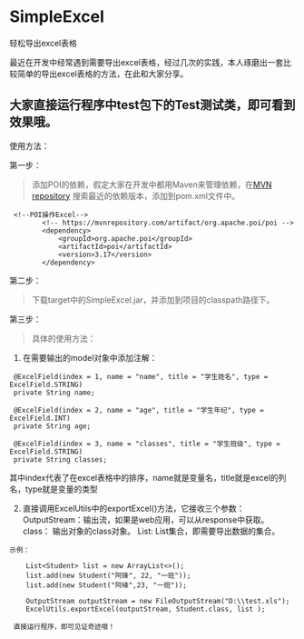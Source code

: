# SimpleExcel
轻松导出excel表格

最近在开发中经常遇到需要导出excel表格，经过几次的实践，本人琢磨出一套比较简单的导出excel表格的方法，在此和大家分享。

## 大家直接运行程序中test包下的Test测试类，即可看到效果哦。

使用方法：

第一步：
> 添加POI的依赖，假定大家在开发中都用Maven来管理依赖，在[MVN repository](https://mvnrepository.com/) 搜索最近的依赖版本，添加到pom.xml文件中。

```
 <!--POI操作Excel-->
        <!-- https://mvnrepository.com/artifact/org.apache.poi/poi -->
        <dependency>
            <groupId>org.apache.poi</groupId>
            <artifactId>poi</artifactId>
            <version>3.17</version>
        </dependency>
```

第二步：
> 下载target中的SimpleExcel.jar，并添加到项目的classpath路径下。

第三步：
> 具体的使用方法：
  1. 在需要输出的model对象中添加注解：
   ```
    @ExcelField(index = 1, name = "name", title = "学生姓名", type = ExcelField.STRING)
    private String name;
    
    @ExcelField(index = 2, name = "age", title = "学生年纪", type = ExcelField.INT)
    private String age;
    
    @ExcelField(index = 3, name = "classes", title = "学生班级", type = ExcelField.STRING)
    private String classes;
   ```
   
   其中index代表了在excel表格中的排序，name就是变量名，title就是excel的列名，type就是变量的类型
   
   2. 直接调用ExcelUtils中的exportExcel()方法，它接收三个参数：
      OutputStream：输出流，如果是web应用，可以从response中获取。
      class<T>： 输出对象的class对象。
      List<T>: List集合，即需要导出数据的集合。
  
    示例：
 
        List<Student> list = new ArrayList<>();
        list.add(new Student("阿锋", 22, "一班"));
        list.add(new Student("阿峰",23, "一班"));

        OutputStream outputStream = new FileOutputStream("D:\\test.xls");
        ExcelUtils.exportExcel(outputStream, Student.class, list );
    
     直接运行程序，即可见证奇迹哦！
   
   
